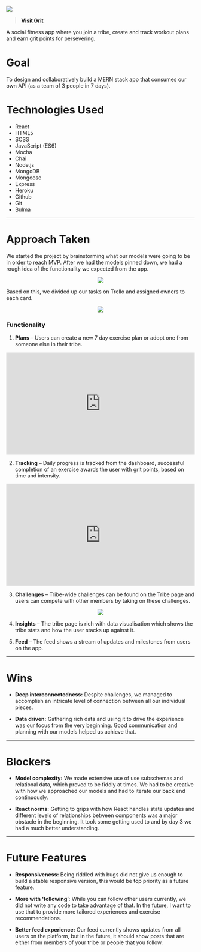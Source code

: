 ![](https://imgur.com/Ga1ufSd.png)

> **[Visit Grit](https://thriftyapp.herokuapp.com)**
<p>A social fitness app where you join a tribe, create and track workout plans and earn grit points for persevering. </p>

# Goal
To design and collaboratively build a MERN stack app that consumes our own API (as a team of 3 people in 7 days).

# Technologies Used
* React
* HTML5
* SCSS
* JavaScript (ES6)
* Mocha
* Chai
* Node.js
* MongoDB
* Mongoose
* Express
* Heroku
* Github
* Git
* Bulma


---
# Approach Taken

We started the project by brainstorming what our models were going to be in order to reach MVP. After we had the models pinned down, we had a rough idea of the functionality we expected from the app. 
<p align="center"><img src="https://imgur.com/eS1tzuC.png"></p>

Based on this, we divided up our tasks on Trello and assigned owners to each card.

<p align="center"><img src="https://imgur.com/2PkwwyB.png"></p>

### Functionality
1. **Plans** – Users can create a new 7 day exercise plan or adopt one from someone else in their tribe.

<div style='position:relative;padding-bottom:54%'><iframe src='https://gfycat.com/ifr/ArcticFirmJabiru' frameborder='0' scrolling='no' width='100%' height='100%' style='position:absolute;top:0;left:0' allowfullscreen></iframe></div>


2. **Tracking** – Daily progress is tracked from the dashboard, successful completion of an exercise awards the user with grit points, based on time and intensity.

<div style='position:relative;padding-bottom:54%'><iframe src='https://gfycat.com/ifr/ArcticFirmJabiru' frameborder='0' scrolling='no' width='100%' height='100%' style='position:absolute;top:0;left:0' allowfullscreen></iframe></div>

3. **Challenges** – Tribe-wide challenges can be found on the Tribe page and users can compete with other members by taking on these challenges.

<p align="center"><img src="https://thumbs.gfycat.com/SmartPoshLeafbird-size_restricted.gif"></p>

4. **Insights** – The tribe page is rich with data visualisation which shows the tribe stats and how the user stacks up against it.

5. **Feed** – The feed shows a stream of updates and milestones from users on the app.


---
# Wins
* **Deep interconnectedness:** Despite challenges, we managed to accomplish an intricate level of connection between all our individual pieces. 

* **Data driven:** Gathering rich data and using it to drive the experience was our focus from the very beginning. Good communication and planning with our models helped us achieve that. 
 
---
# Blockers
* **Model complexity:** We made extensive use of use subschemas and relational data, which proved to be fiddly at times. We had to be creative with how we approached our models and had to iterate our back end continuously. 

* **React norms:** Getting to grips with how React handles state updates and different levels of relationships between components was a major obstacle in the beginning. It took some getting used to and by day 3 we had a much better understanding.

---
# Future Features
* **Responsiveness:** Being riddled with bugs did not give us enough to build a stable responsive version, this would be top priority as a future feature.

* **More with ‘following’:** While you can follow other users currently, we did not write any code to take advantage of that. In the future, I want to use that to provide more tailored experiences and exercise recommendations.

* **Better feed experience:** Our feed currently shows updates from all users on the platform, but in the future, it should show posts that are either from members of your tribe or people that you follow.

